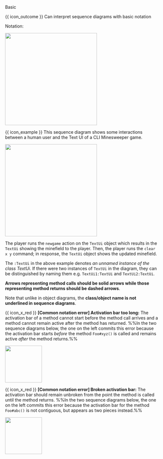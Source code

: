 <span id="title">Basic</span>

<span id="prereqs"></span>

<span id="outcomes">{{ icon_outcome }} Can interpret sequence diagrams with basic notation</span>

<div id="body">

Notation:

<img src="{{baseUrl}}/uml/sequenceDiagrams/basic/images/notation.png" height="300" />
<p/>

<box>

{{ icon_example }} This sequence diagram shows some interactions between a human user and the Text UI of a <tooltip content="Command Line Interface">CLI</tooltip> Minesweeper game.

<img src="{{baseUrl}}/uml/sequenceDiagrams/basic/images/playerText.png" height="300" />
<p/>

The player runs the `newgame` action on the `TextUi` object which results in the `TextUi` showing the minefield to the player. Then, the player runs the `clear x y` command; in response, the `TextUi` object shows the updated minefield.

</box>

The `:TextUi` in the above example denotes _an unnamed instance of the class TextUi_. If there were two instances of `TextUi` in the diagram, they can be distinguished by naming them e.g. `TextUi1:TextUi` and `TextUi2:TextUi`.

**Arrows representing method calls should be solid arrows while those representing method returns should be dashed arrows**.

Note that unlike in object diagrams, the **class/object name is not underlined in sequence diagrams**.

<box>

{{ icon_x_red }} **[Common notation error] Activation bar too long:** The activation bar of a method cannot start before the method call arrives and a method cannot remain active after the method has returned. %%In the two sequence diagrams below, the one on the left commits this error because the activation bar starts _before_ the method `Foo#xyz()` is called and remains active _after_ the method returns.%%

<img src="{{baseUrl}}/uml/sequenceDiagrams/basic/images/commonError-activationBarTooLong.png" height="120" />

{{ icon_x_red }} **[Common notation error] Broken activation bar:** The activation bar should remain unbroken from the point the method is called until the method returns. %%In the two sequence diagrams below, the one on the left commits this error because the activation bar for the method `Foo#abc()` is not contiguous, but appears as two pieces instead.%%

<img src="{{baseUrl}}/uml/sequenceDiagrams/basic/images/commonError-brokenActivationBar.png" height="120" />

</box>

</div>

<div id="extras">
</div>
